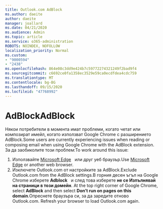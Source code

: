 ```yaml
---
title: Outlook.com AdBlock
ms.author: daeite
author: daeite
manager: joallard
ms.date: 04/21/2020
ms.audience: Admin
ms.topic: article
ms.service: o365-administration
ROBOTS: NOINDEX, NOFOLLOW
localization_priority: Normal
ms.custom:
- "9000594"
- "2438"
ms.openlocfilehash: 864e08c3dd9e424b7c59772274321249f2bad9f4
ms.sourcegitcommit: c6692ce0fa1358ec3529e59ca0ecdfdea4cdc759
ms.translationtype: MT
ms.contentlocale: bg-BG
ms.lasthandoff: 09/15/2020
ms.locfileid: "47768992"
---
```

# <a name="adblock"></a><span data-ttu-id="da142-102">AdBlock</span><span class="sxs-lookup"><span data-stu-id="da142-102">AdBlock</span></span>

<span data-ttu-id="da142-103">Някои потребители в момента имат проблеми, когато четат или композират имейл, когато използват Google Chrome с разширението AdBlock.</span><span class="sxs-lookup"><span data-stu-id="da142-103">Some users are currently experiencing issues when reading or composing email when using Google Chrome with the AdBlock extension.</span></span> <span data-ttu-id="da142-104">За да заобиколите този проблем:</span><span class="sxs-lookup"><span data-stu-id="da142-104">To work around this issue:</span></span>

1. <span data-ttu-id="da142-105">Използвайте [Microsoft Edge](https://www.microsoft.com/windows/microsoft-edge)   или друг уеб браузър.</span><span class="sxs-lookup"><span data-stu-id="da142-105">Use [Microsoft Edge](https://www.microsoft.com/windows/microsoft-edge) or another web browser.</span></span>
1. <span data-ttu-id="da142-106">Изключете Outlook.com от настройките за AdBlock.</span><span class="sxs-lookup"><span data-stu-id="da142-106">Exclude Outlook.com from the AdBlock settings.</span></span><span data-ttu-id="da142-107">В горния десен ъгъл на Google Chrome изберете **Adblock**   и след това изберете **не се Изпълнявай на страници в този домейн**.</span><span class="sxs-lookup"><span data-stu-id="da142-107"> At the top right corner of Google Chrome, select **AdBlock** and then select **Don’t run on pages on this domain**.</span></span><span data-ttu-id="da142-108">Опреснете браузъра си, за да заредите отново Outlook.com.</span><span class="sxs-lookup"><span data-stu-id="da142-108"> Refresh your browser to load Outlook.com again.</span></span>